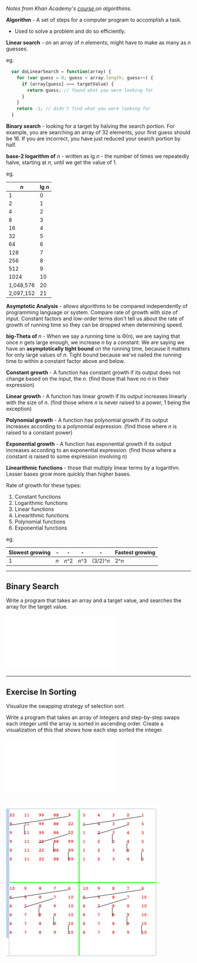 *Notes from Khan Academy's <a href="https://www.khanacademy.org/computing/computer-science/algorithms">course
</a>on algorithims.*

**Algorithm** - A set of steps for a computer program to accomplish a task.

- Used to solve a problem and do so efficiently.

**Linear search** - on an array of *n* elements, might have to make as many as *n* guesses.

eg.

```javascript
  var doLinearSearch = function(array) {
    for (var guess = 0; guess < array.length; guess++) {
      if (array[guess] === targetValue) {
        return guess; // found what you were looking for
      }
    }
    return -1; // didn't find what you were looking for
  }
```

**Binary search** - looking for a target by halving the search portion. For example, you are searching an array of 32 elements, your first guess should be 16. If you are incorrect, you have just reduced your search portion by half.

**base-2 logarithm of** *n* - written as lg *n* - the number of times we repeatedly halve, starting at *n*, until we get the value of 1.

eg.

*n* | lg *n*
--- | ---
1 | 0
2 | 1
4 | 2
8 | 3
16 | 4
32 | 5
64 | 6
128 | 7
256 | 8
512 | 9
1024 | 10
1,048,576 | 20
2,097,152 | 21

**Asymptotic Analysis** - allows algorithms to be compared independently of programming language or system. Compare rate of growth with size of input. Constant factors and low-order terms don't tell us about the rate of growth of running time so they can be dropped when determining speed.

**big-Theta of** *n* - When we say a running time is Θ(n), we are saying that once *n*
gets large enough, we increase *n* by a constant. We are saying we have an **asymptotically
tight bound** on the running time, because it matters for only large values of *n*. Tight bound because we've nailed the running time to within a constant factor above and below.

**Constant growth** - A function has constant growth if its output does not change based on the input, the *n*. (find those that have no *n* in their expression)

**Linear growth** - A function has linear growth if its output increases linearly with the size of *n*. (find those where *n* is never raised to a power, 1 being the exception)

**Polynomial growth** - A function has polynomial growth if its output increases according to a polynomial expression. (find those where *n* is raised to a constant power)

**Exponential growth** - A function has exponential growth if its output increases according to an exponential expression. (find those where a constant is raised to some expression involving *n*)

**Linearithmic functions** - those that multiply linear terms by a logarithm. Lesser bases grow more quickly than higher bases.

Rate of growth for these types:

1. Constant functions
2. Logarithmic functions
3. Linear functions
4. Linearithmic functions
5. Polynomial functions
6. Exponential functions

eg.

Slowest growing | - | - | - | - | Fastest growing
--- | --- | --- | --- | --- | ---
1 | *n* | *n*^2 | *n*^3 | (3/2)^*n* | 2^*n*

---
## Binary Search

Write a program that takes an array and a target value, and searches the array for the target value.

![Solution](/src/binarySearch.js)

---
## Exercise In Sorting

Visualize the swapping strategy of selection sort.

Write a program that takes an array of integers and step-by-step swaps each integer until the array is sorted in ascending order. Create a visualization of this that shows how each step sorted the integer.

![Solution](/src/selectionSort.js)

![result](/img/sortResult.png)
---
